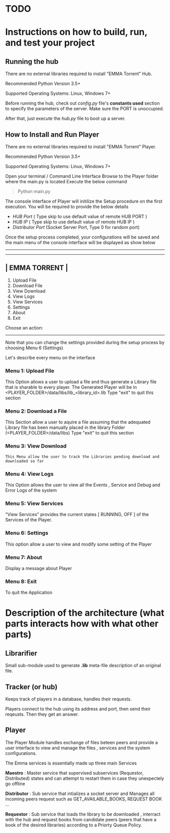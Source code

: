 # TODO

# Instructions on how to build, run, and test your project

## Running the hub

There are no external libraries required to install "EMMA Torrent" Hub.  

Recommended Python Version  3.5+ 

Supported Operating Systems:  Linux, Windows 7+ 


Before running the hub, check out *config.py* file's **constants used** section to specify the parameters of the server.
Make sure the PORT is unoccupied.

After that, just execute the *hub.py* file to boot up a server.



## How to Install and  Run <Emma Torrent> Player   


There are no external libraries required to install "EMMA Torrent" Player.  

Recommended Python Version  3.5+ 

Supported Operating Systems:  Linux, Windows 7+ 


Open your terminal / Command Line Interface 
Browse to the Player folder where the main.py is located 
Execute the below command 

> Python main.py 



The console interface of Player  will initilize the Setup procedure on the first execution.  You will be required to provide the below details 

* *HUB Port* ( Type skip to use default value of remote HUB PORT )
* *HUB IP* ( Type skip to use default value of remote HUB IP )
* *Distributor Port* (Socket Server Port, Type 0 for random port)


Once the setup process completed, your configurations will be saved and the main menu of the console interface will be displayed as show below 


---

 --------------------------- 
|       EMMA TORRENT        |
 ---------------------------

1. Upload File
2. Download File
3. View Download 
4. View Logs 
5. View Services 
6. Settings 
7. About 
8. Exit 


Choose an action: 

---


Note that you can change the settings provided during the setup process  by choosing Menu  6  (Settings) 
 

Let's describe every menu on the interface 

### Menu 1: Upload File 
This Option allows a user to upload a file and thus generate a Library file that is sharable to every player. 
The Generated Player will be in  <PLAYER_FOLDER>/data/libs/lib_<library_id>.lib
Type "exit" to quit this section 


### Menu 2: Download a File 

This Section allow a user to aquire a file assuming that the  adequated Library file has been manually placed in the 
library Folder   (<PLAYER_FOLDER>/data/libs)
Type "exit" to quit this section 


### Menu 3: View Download 

	This Menu allow the user to track the Libraries pending download and downloaded so far 


### Menu 4: View Logs
	
This Option allows the user to view all the Events , Service and Debug and Error Logs of the system 

### Menu 5: View Services 
	
"View Services" provides the current states [ RUNNING, OFF ] of the Services of the <Emma Torrent> Player.


### Menu 6: Settings 
	
This option allow a user to view and modify some setting  of the <EMMA Torrent> Player

### Menu 7: About  
	
Display a message about <Emma Torrent> Player


### Menu 8: Exit  
To quit the Application 



# Description of the architecture (what parts interacts how with what other parts)

## Librarifier
Small sub-module used to generate **.lib** meta-file description of an original file.

## Tracker (or hub)
Keeps track of players in a database, handles their requests.

Players connect to the hub using its address and port, then send their reqeusts. Then they get an answer.


## Player 

The Player Module handles exchange of files beteen peers and provide a user interface to  view and manage the files , services  and the system configurations.  

The Emma services is essentially made up three main Services 

**Maestro** : Master service that supervised subservices (Requestor, Distributed) states and can attempt to restart them  in case they unexpectely go offline 

**Distributor** : Sub service that intializes a socket server and Manages all incoming peers request such as  GET_AVAILABLE_BOOKS, REQUEST BOOK  ... 

**Requestor** : Sub service  that loads the library to be downloaded , interract with the hub and request books from candidate peers (peers that have a book of the desired libraries) according to a Priorty Queue Policy. 


